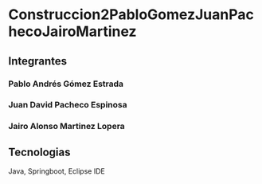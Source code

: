 # Construccion2PabloGomezJuanPachecoJairoMartinez

## Integrantes
### Pablo Andrés Gómez Estrada
### Juan David Pacheco Espinosa
### Jairo Alonso Martinez Lopera

## Tecnologias
Java, Springboot, Eclipse IDE


